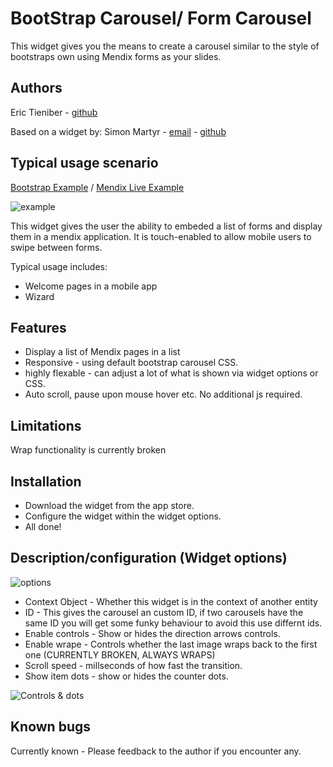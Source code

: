 # BootStrap Carousel/ Form Carousel

This widget gives you the means to create a carousel similar to the style of bootstraps own using Mendix forms as your slides.

Authors
----
Eric Tieniber - [github](https://github.com/simonmartyr)

Based on a widget by:
Simon Martyr -  [email](mailto:simon.martyr@finaps.nl)   - [github](https://github.com/simonmartyr)


Typical usage scenario
----

[Bootstrap Example](http://getbootstrap.com/examples/carousel/)
/
[Mendix Live Example](https://www.finaps.nl)

![example](http://i.imgur.com/YFteUqt.png)

This widget gives the user the ability to embeded a list of forms and display them in a mendix application. It is touch-enabled to allow mobile users to swipe between forms.

Typical usage includes:
 - Welcome pages in a mobile app
 - Wizard
 
Features
---

- Display a list of Mendix pages in a list
- Responsive - using default bootstrap carousel CSS.
- highly flexable - can adjust a lot of what is shown via widget options or CSS. 
- Auto scroll, pause upon mouse hover etc. No additional js required. 

Limitations
---
 Wrap functionality is currently broken

Installation 
---

- Download the widget from the app store. 
- Configure the widget within the widget options.
- All done!

Description/configuration (Widget options)
---

![options](http://i.imgur.com/n2occmw.png)


- Context Object - Whether this widget is in the context of another entity
- ID - This gives the carousel an custom ID, if two carousels have the same ID you will get some funky behaviour to avoid this use differnt ids. 
- Enable controls - Show or hides the direction arrows controls. 
- Enable wrape - Controls whether the last image wraps back to the first one (CURRENTLY BROKEN, ALWAYS WRAPS)
- Scroll speed - millseconds of how fast the transition. 
- Show item dots - show or hides the counter dots. 


![Controls & dots](http://i.imgur.com/6fQSLvJ.png)

Known bugs
---
Currently known - Please feedback to the author if you encounter any. 

